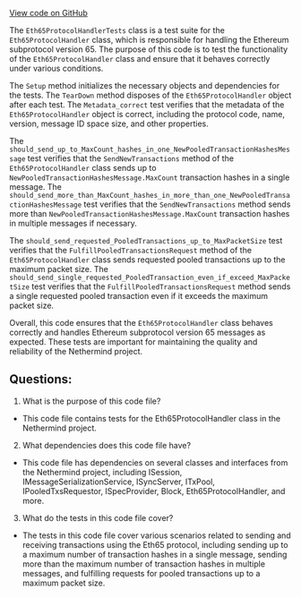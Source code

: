 [View code on GitHub](https://github.com/nethermindeth/nethermind/Nethermind.Network.Test/P2P/Subprotocols/Eth/V65/Eth65ProtocolHandlerTests.cs)

The `Eth65ProtocolHandlerTests` class is a test suite for the `Eth65ProtocolHandler` class, which is responsible for handling the Ethereum subprotocol version 65. The purpose of this code is to test the functionality of the `Eth65ProtocolHandler` class and ensure that it behaves correctly under various conditions.

The `Setup` method initializes the necessary objects and dependencies for the tests. The `TearDown` method disposes of the `Eth65ProtocolHandler` object after each test. The `Metadata_correct` test verifies that the metadata of the `Eth65ProtocolHandler` object is correct, including the protocol code, name, version, message ID space size, and other properties.

The `should_send_up_to_MaxCount_hashes_in_one_NewPooledTransactionHashesMessage` test verifies that the `SendNewTransactions` method of the `Eth65ProtocolHandler` class sends up to `NewPooledTransactionHashesMessage.MaxCount` transaction hashes in a single message. The `should_send_more_than_MaxCount_hashes_in_more_than_one_NewPooledTransactionHashesMessage` test verifies that the `SendNewTransactions` method sends more than `NewPooledTransactionHashesMessage.MaxCount` transaction hashes in multiple messages if necessary.

The `should_send_requested_PooledTransactions_up_to_MaxPacketSize` test verifies that the `FulfillPooledTransactionsRequest` method of the `Eth65ProtocolHandler` class sends requested pooled transactions up to the maximum packet size. The `should_send_single_requested_PooledTransaction_even_if_exceed_MaxPacketSize` test verifies that the `FulfillPooledTransactionsRequest` method sends a single requested pooled transaction even if it exceeds the maximum packet size.

Overall, this code ensures that the `Eth65ProtocolHandler` class behaves correctly and handles Ethereum subprotocol version 65 messages as expected. These tests are important for maintaining the quality and reliability of the Nethermind project.
## Questions: 
 1. What is the purpose of this code file?
- This code file contains tests for the Eth65ProtocolHandler class in the Nethermind project.

2. What dependencies does this code file have?
- This code file has dependencies on several classes and interfaces from the Nethermind project, including ISession, IMessageSerializationService, ISyncServer, ITxPool, IPooledTxsRequestor, ISpecProvider, Block, Eth65ProtocolHandler, and more.

3. What do the tests in this code file cover?
- The tests in this code file cover various scenarios related to sending and receiving transactions using the Eth65 protocol, including sending up to a maximum number of transaction hashes in a single message, sending more than the maximum number of transaction hashes in multiple messages, and fulfilling requests for pooled transactions up to a maximum packet size.
